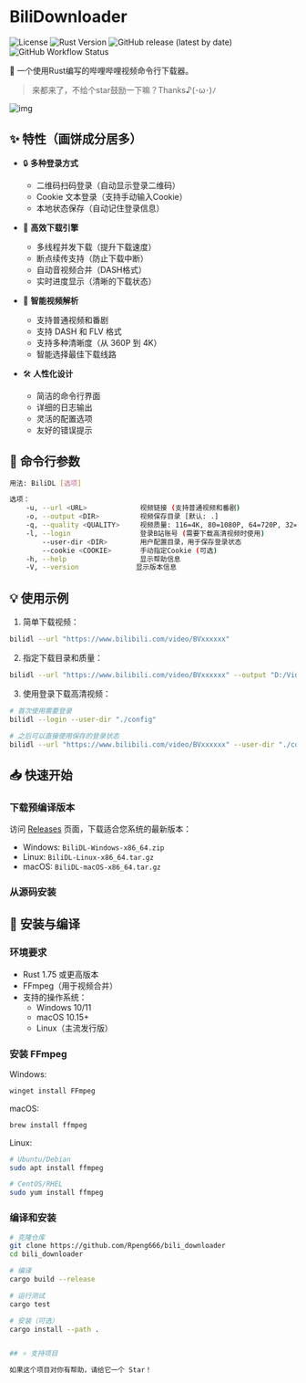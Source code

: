 # BiliDownloader

![License](https://img.shields.io/badge/license-MIT-blue.svg)
![Rust Version](https://img.shields.io/badge/rust-1.75%2B-orange.svg)
![GitHub release (latest by date)](https://img.shields.io/github/v/release/Rpeng666/bili_downloader)
![GitHub Workflow Status](https://img.shields.io/github/actions/workflow/status/Rpeng666/bili_downloader/release.yml)

🚀 一个使用Rust编写的哔哩哔哩视频命令行下载器。
> 来都来了，不给个star鼓励一下嘛？Thanks♪(･ω･)ﾉ

![img](D:\UserData\Vscode\Rust\bili_downloader\docs\image.png)

## ✨ 特性（画饼成分居多）

- 🔒 **多种登录方式**
  - 二维码扫码登录（自动显示登录二维码）
  - Cookie 文本登录（支持手动输入Cookie）
  - 本地状态保存（自动记住登录信息）

- 🚄 **高效下载引擎**
  - 多线程并发下载（提升下载速度）
  - 断点续传支持（防止下载中断）
  - 自动音视频合并（DASH格式）
  - 实时进度显示（清晰的下载状态）

- 🎯 **智能视频解析**
  - 支持普通视频和番剧
  - 支持 DASH 和 FLV 格式
  - 支持多种清晰度（从 360P 到 4K）
  - 智能选择最佳下载线路

- 🛠 **人性化设计**
  - 简洁的命令行界面
  - 详细的日志输出
  - 灵活的配置选项
  - 友好的错误提示

## 📝 命令行参数

```bash
用法: BiliDL [选项]

选项：
    -u, --url <URL>             视频链接 (支持普通视频和番剧)
    -o, --output <DIR>          视频保存目录 [默认: .]
    -q, --quality <QUALITY>     视频质量: 116=4K, 80=1080P, 64=720P, 32=480P, 16=360P [默认: 80]
    -l, --login                 登录B站账号 (需要下载高清视频时使用)
        --user-dir <DIR>        用户配置目录，用于保存登录状态
        --cookie <COOKIE>       手动指定Cookie (可选)
    -h, --help                  显示帮助信息
    -V, --version              显示版本信息
```

## 💡 使用示例

1. 简单下载视频：
```bash
bilidl --url "https://www.bilibili.com/video/BVxxxxxx"
```

2. 指定下载目录和质量：
```bash
bilidl --url "https://www.bilibili.com/video/BVxxxxxx" --output "D:/Videos" --quality 116
```

3. 使用登录下载高清视频：
```bash
# 首次使用需要登录
bilidl --login --user-dir "./config"

# 之后可以直接使用保存的登录状态
bilidl --url "https://www.bilibili.com/video/BVxxxxxx" --user-dir "./config" --quality 116
```

## 📥 快速开始

### 下载预编译版本

访问 [Releases](https://github.com/Rpeng666/bili_downloader/releases) 页面，下载适合您系统的最新版本：

- Windows: `BiliDL-Windows-x86_64.zip`
- Linux: `BiliDL-Linux-x86_64.tar.gz`
- macOS: `BiliDL-macOS-x86_64.tar.gz`

### 从源码安装

## 🔧 安装与编译

### 环境要求

- Rust 1.75 或更高版本
- FFmpeg（用于视频合并）
- 支持的操作系统：
  - Windows 10/11
  - macOS 10.15+
  - Linux（主流发行版）

### 安装 FFmpeg

Windows:
```powershell
winget install FFmpeg
```

macOS:
```bash
brew install ffmpeg
```

Linux:
```bash
# Ubuntu/Debian
sudo apt install ffmpeg

# CentOS/RHEL
sudo yum install ffmpeg
```

### 编译和安装

```bash
# 克隆仓库
git clone https://github.com/Rpeng666/bili_downloader
cd bili_downloader

# 编译
cargo build --release

# 运行测试
cargo test

# 安装（可选）
cargo install --path .


## ⭐ 支持项目

如果这个项目对你有帮助，请给它一个 Star！
